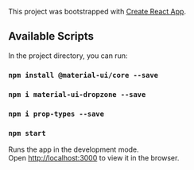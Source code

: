 This project was bootstrapped with [Create React App](https://github.com/facebook/create-react-app).

## Available Scripts

In the project directory, you can run:

### `npm install @material-ui/core --save`

### `npm i material-ui-dropzone --save`

### `npm i prop-types --save`

### `npm start`

Runs the app in the development mode.<br />
Open [http://localhost:3000](http://localhost:3000) to view it in the browser.

